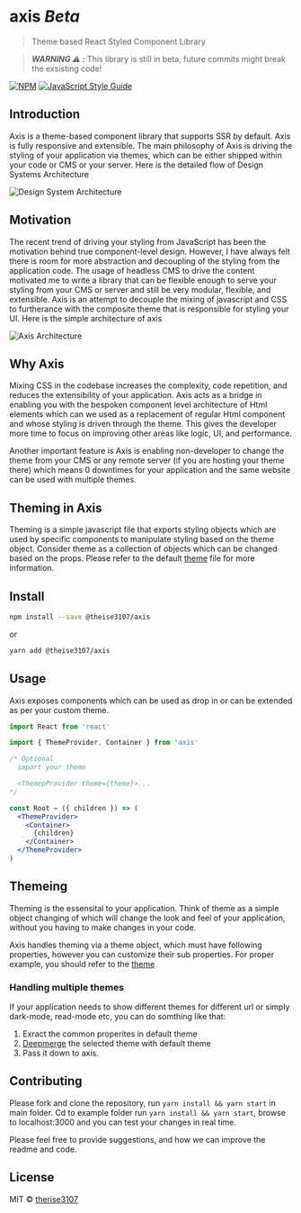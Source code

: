 # axis <i>Beta</i>

> Theme based React Styled Component Library

> **_WARNING ⚠️ :_** This library is still in beta, future commits might break the exsisting code!

[![NPM](https://img.shields.io/npm/v/@therise3107/axis.svg)](https://www.npmjs.com/package/@therise3107/axis) [![JavaScript Style Guide](https://img.shields.io/badge/code_style-standard-brightgreen.svg)](https://standardjs.com)

## Introduction

Axis is a theme-based component library that supports SSR by default. Axis is fully responsive and extensible. The main philosophy of Axis is driving the styling of your application via themes, which can be either shipped within your code or CMS or your server. Here is the detailed flow of Design Systems Architecture

![Design System Architecture](https://lucid.app/publicSegments/view/3bcd07a4-2140-476b-b5a6-838b890daf77/image.png)


## Motivation

The recent trend of driving your styling from JavaScript has been the motivation behind true component-level design. However, I have always felt there is room for more abstraction and decoupling of the styling from the application code. The usage of headless CMS to drive the content motivated me to write a library that can be flexible enough to serve your styling from your CMS or server and still be very modular, flexible, and extensible. Axis is an attempt to decouple the mixing of javascript and CSS to furtherance with the composite theme that is responsible for styling your UI. Here is the simple architecture of axis

![Axis Architecture](https://lucid.app/publicSegments/view/1f92e0f7-2101-46b9-a73e-e726101223a7/image.png)


## Why Axis

Mixing CSS in the codebase increases the complexity, code repetition, and reduces the extensibility of your application. Axis acts as a bridge in enabling you with the bespoken component level architecture of Html elements which can we used as a replacement of regular Html component and whose styling is driven through the theme. This gives the developer more time to focus on improving other areas like logic, UI, and performance.

Another important feature is Axis is enabling non-developer to change the theme from your CMS or any remote server (if you are hosting your theme there) which means 0 downtimes for your application and the same website can be used with multiple themes.

## Theming in Axis

Theming is a simple javascript file that exports styling objects which are used by specific components to manipulate styling based on the theme object. Consider theme as a collection of objects which can be changed based on the props. Please refer to the default [theme](https://github.com/CollegeDevs/axis/blob/master/src/styles/theme.js) file for more information.

## Install

```bash
npm install --save @theise3107/axis
```

or

```bash
yarn add @theise3107/axis
```

## Usage
Axis exposes components which can be used as drop in or can be extended as per your custom theme.

```jsx
import React from 'react'

import { ThemeProvider, Container } from 'axis'

/* Optional
  import your theme

  <ThemepProvider theme={theme}>...
*/

const Root = ({ children }) => (
  <ThemeProvider>
    <Container>
      {children}
    </Container>
  </ThemeProvider>
)
```

## Themeing

Theming is the essensital to your application. Think of theme as a simple object changing of which will change the look and feel of your application, without you having to make changes in your code.

Axis handles theming via a theme object, which must have following properties, however you can customize their sub properties. For proper example, you should refer to the [theme](https://github.com/CollegeDevs/axis/blob/master/src/styles/theme.js)

### Handling multiple themes

If your application needs to show different themes for different url or simply dark-mode, read-mode etc, you can do somthing like that:

1. Exract the common properites in default theme
2. [Deepmerge](https://github.com/TehShrike/deepmerge) the selected theme with default theme
3. Pass it down to axis.

## Contributing

Please fork and clone the repository, run `yarn install && yarn start` in main folder. Cd to example folder run `yarn install && yarn start`, browse to localhost:3000 and you can test your changes in real time.

Please feel free to provide suggestions, and how we can improve the readme and code.

## License

MIT © [therise3107](https://github.com/therise3107)

